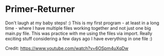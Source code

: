 # Primer-Returner
Don't laugh at my baby steps! :) 
This is my first program - at least in a long time - where I have multiple files working together and not just one big main.py file. This was practice with me using the files via import. Really exciting stuff considering a few days ago I have everything in one file :)

Credit: https://www.youtube.com/watch?v=6OSpm4uXqDw
